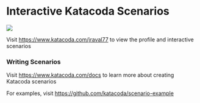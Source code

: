 # Interactive Katacoda Scenarios

[![](http://shields.katacoda.com/katacoda/jraval77/count.svg)](https://www.katacoda.com/jraval77 "Get your profile on Katacoda.com")

Visit https://www.katacoda.com/jraval77 to view the profile and interactive scenarios

### Writing Scenarios
Visit https://www.katacoda.com/docs to learn more about creating Katacoda scenarios

For examples, visit https://github.com/katacoda/scenario-example
